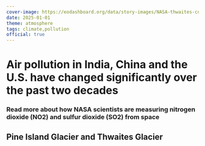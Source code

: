 ```yaml
---
cover-image: https://eodashboard.org/data/story-images/NASA-thwaites-cover.jpeg
date: 2025-01-01
theme: atmosphere
tags: climate,pollution
official: true
---
```


#     Air pollution in India, China and the U.S. have changed significantly over the past two decades<!--{ as="img" mode="hero" src="https://eodashboard.org/data/story-images/NASA-thwaites-cover.jpeg" }-->
### Read more about how NASA scientists are measuring nitrogen dioxide (NO2) and sulfur dioxide (SO2) from space <!--{ style="font-size:1.5rem;opacity:0.7;margin-top:1rem;" }-->

## Pine Island Glacier and Thwaites Glacier